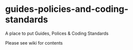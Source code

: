 # guides-policies-and-coding-standards
A place to put Guides, Polices &amp; Coding Standards

Please see wiki for contents
